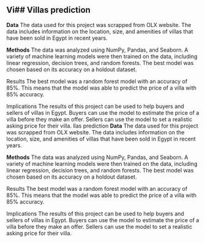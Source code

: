 ## Vi## Villas prediction
**Data**
The data used for this project was scrapped from OLX website. The data includes information on the location, size, and amenities of villas that have been sold in Egypt in recent years.

**Methods**
The data was analyzed using NumPy, Pandas, and Seaborn. A variety of machine learning models were then trained on the data, including linear regression, decision trees, and random forests. The best model was chosen based on its accuracy on a holdout dataset.

Results
The best model was a random forest model with an accuracy of 85%. This means that the model was able to predict the price of a villa with 85% accuracy.

Implications
The results of this project can be used to help buyers and sellers of villas in Egypt. Buyers can use the model to estimate the price of a villa before they make an offer. Sellers can use the model to set a realistic asking price for their villa.
llas prediction
**Data**
The data used for this project was scrapped from OLX website. The data includes information on the location, size, and amenities of villas that have been sold in Egypt in recent years.

**Methods**
The data was analyzed using NumPy, Pandas, and Seaborn. A variety of machine learning models were then trained on the data, including linear regression, decision trees, and random forests. The best model was chosen based on its accuracy on a holdout dataset.

Results
The best model was a random forest model with an accuracy of 85%. This means that the model was able to predict the price of a villa with 85% accuracy.

Implications
The results of this project can be used to help buyers and sellers of villas in Egypt. Buyers can use the model to estimate the price of a villa before they make an offer. Sellers can use the model to set a realistic asking price for their villa.
